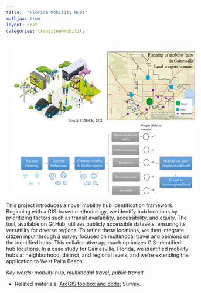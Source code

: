 ```yaml
---
title:  "Florida Mobility Hubs"
mathjax: true
layout: post
categories: transitnewmobility
---
```



<img align="left" width="580" height="400" src="https://github.com/jacobyan0/jacobyan0.github.io/raw/master/images/MobilityHubGNV.png" style="vertical-align:middle;margin:15px 15px"> This project introduces a novel mobility hub identification framework. Beginning with a GIS-based methodology, we identify hub locations by prioritizing factors such as transit availability, accessibility, and equity. The tool, available on GitHub, utilizes publicly accessible datasets, ensuring its versatility for diverse regions. To refine these locations, we then integrate citizen input through a survey focused on multimodal travel and opinions on the identified hubs. This collaborative approach optimizes GIS-identified hub locations. In a case study for Gainesville, Florida, we identified mobility hubs at neighborhood, district, and regional levels, and we're extending the application to West Palm Beach. 

*Key words: mobility hub, multimodal travel, public transit*

- Related materials: [ArcGIS toolbox and code](https://github.com/jacobyan0/Just-and-Green-Transportatiion-Lab); Survey.
